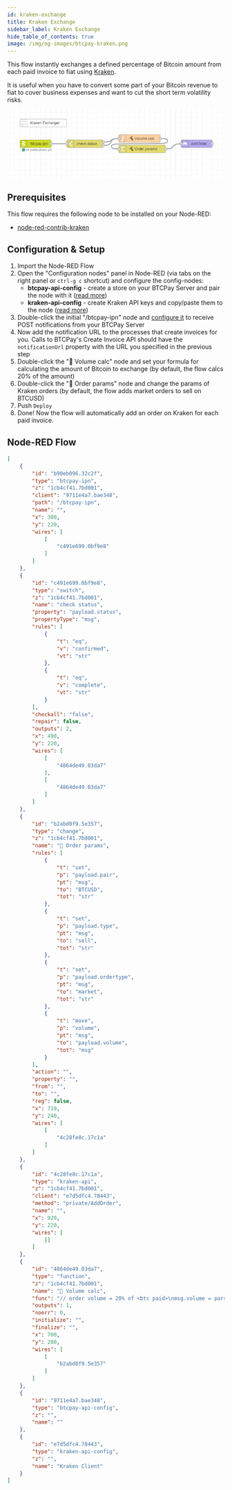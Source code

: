 ```yaml
---
id: kraken-exchange
title: Kraken Exchange
sidebar_label: Kraken Exchange
hide_table_of_contents: true
image: /img/og-images/btcpay-kraken.png
---
```


This flow instantly exchanges a defined percentage of Bitcoin amount from each paid invoice to fiat using [Kraken](https://www.kraken.com/).

It is useful when you have to convert some part of your Bitcoin revenue to fiat to cover business expenses and want to cut the short term volatility risks.

![Kraken Exchange Flow](./assets/kraken-exchange.png)

## Prerequisites

This flow requires the following node to be installed on your Node-RED:

- [node-red-contrib-kraken](https://github.com/redbtc/node-red-contrib-kraken)

## Configuration & Setup

1. Import the Node-RED Flow
2. Open the "Configuration nodes" panel in Node-RED (via tabs on the right panel or `ctrl-g c` shortcut) and configure the config-nodes:
   - **btcpay-api-config** - create a store on your BTCPay Server and pair the node with it ([read more](/docs/configuration))
   - **kraken-api-config** - create Kraken API keys and copy/paste them to the node ([read more](https://github.com/redbtc/node-red-contrib-kraken#configuration))
3. Double-click the initial "/btcpay-ipn" node and [configure it](/docs/handling-ipn) to receive POST notifications from your BTCPay Server
4. Now add the notification URL to the processes that create invoices for you. Calls to BTCPay's Create Invoice API should have the `notificationUrl` property with the URL you specified in the previous step
5. Double-click the "🔨 Volume calc" node and set your formula for calculating the amount of Bitcoin to exchange (by default, the flow calcs 20% of the amount)
6. Double-click the "🔨 Order params" node and change the params of Kraken orders (by default, the flow adds market orders to sell on BTCUSD)
7. Push `Deploy`
8. Done! Now the flow will automatically add an order on Kraken for each paid invoice.

## Node-RED Flow

```json
[
    {
        "id": "b90eb096.32c2f",
        "type": "btcpay-ipn",
        "z": "1cb4cf41.7bd001",
        "client": "9711e4a7.bae348",
        "path": "/btcpay-ipn",
        "name": "",
        "x": 300,
        "y": 220,
        "wires": [
            [
                "c491e699.0bf9e8"
            ]
        ]
    },
    {
        "id": "c491e699.0bf9e8",
        "type": "switch",
        "z": "1cb4cf41.7bd001",
        "name": "check status",
        "property": "payload.status",
        "propertyType": "msg",
        "rules": [
            {
                "t": "eq",
                "v": "confirmed",
                "vt": "str"
            },
            {
                "t": "eq",
                "v": "complete",
                "vt": "str"
            }
        ],
        "checkall": "false",
        "repair": false,
        "outputs": 2,
        "x": 490,
        "y": 220,
        "wires": [
            [
                "4864de49.03da7"
            ],
            [
                "4864de49.03da7"
            ]
        ]
    },
    {
        "id": "b2abd0f9.5e357",
        "type": "change",
        "z": "1cb4cf41.7bd001",
        "name": "🔨 Order params",
        "rules": [
            {
                "t": "set",
                "p": "payload.pair",
                "pt": "msg",
                "to": "BTCUSD",
                "tot": "str"
            },
            {
                "t": "set",
                "p": "payload.type",
                "pt": "msg",
                "to": "sell",
                "tot": "str"
            },
            {
                "t": "set",
                "p": "payload.ordertype",
                "pt": "msg",
                "to": "market",
                "tot": "str"
            },
            {
                "t": "move",
                "p": "volume",
                "pt": "msg",
                "to": "payload.volume",
                "tot": "msg"
            }
        ],
        "action": "",
        "property": "",
        "from": "",
        "to": "",
        "reg": false,
        "x": 710,
        "y": 240,
        "wires": [
            [
                "4c28fe8c.17c1a"
            ]
        ]
    },
    {
        "id": "4c28fe8c.17c1a",
        "type": "kraken-api",
        "z": "1cb4cf41.7bd001",
        "client": "e7d5dfc4.78443",
        "method": "private/AddOrder",
        "name": "",
        "x": 920,
        "y": 220,
        "wires": [
            []
        ]
    },
    {
        "id": "4864de49.03da7",
        "type": "function",
        "z": "1cb4cf41.7bd001",
        "name": "🔨 Volume calc",
        "func": "// order volume = 20% of <btc paid>\nmsg.volume = parseFloat(msg.payload.btcPaid) * 0.2;\n\nif (isNaN(msg.volume)) {\n    throw new Error(\"Got invalid `msg.payload.btcPaid` value\")\n}\n\ndelete msg.payload;\n\nreturn msg;",
        "outputs": 1,
        "noerr": 0,
        "initialize": "",
        "finalize": "",
        "x": 700,
        "y": 200,
        "wires": [
            [
                "b2abd0f9.5e357"
            ]
        ]
    },
    {
        "id": "9711e4a7.bae348",
        "type": "btcpay-api-config",
        "z": "",
        "name": ""
    },
    {
        "id": "e7d5dfc4.78443",
        "type": "kraken-api-config",
        "z": "",
        "name": "Kraken Client"
    }
]
```
